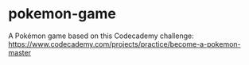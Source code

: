 # pokemon-game
A Pokémon game based on this Codecademy challenge: https://www.codecademy.com/projects/practice/become-a-pokemon-master
